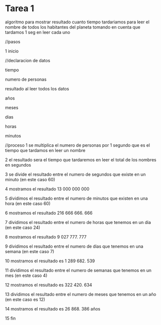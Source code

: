 # Tarea 1

algoritmo para mostrar resultado cuanto tiempo tardariamos para leer el nombre de todos los habitantes del planeta tomando en cuenta que tardamos 1 seg en leer cada uno 

//pasos

1 inicio

//declaracion de datos

tiempo

numero de personas

resultado al leer todos los datos

años

meses

dias 

horas

minutos


//proceso
1 se multiplica el numero de personas por 1 segundo que es el tiempo que tardamos en leer un nombre

2 el resultado sera el tiempo que tardaremos en leer el total de los nombres en segundos

3 se divide el resultado entre el numero de segundos que existe en un minuto (en este caso 60)

4 mostramos el resultado 13 000 000 000

5 dividimos el resultado entre el numero de minutos que existen en una hora (en este caso 60)

6 mostramos el resultado 216 666 666. 666

7 dividimos el resultado entre el numero de horas que tenemos en un dia (en este caso 24)

8 mostramos el resultado 9 027 777. 777

9 dividimos el resultado entre el numero de dias que tenemos en una semana (en este caso 7)

10 mostramos el resultado es 1 289 682. 539

11 dividimos el resultado entre el numero de semanas que tenemos en un mes (en este caso 4)

12 mostramos el resultado es 322 420. 634

13 dividimos el resultado entre el numero de meses que tenemos en un año (en este caso es 12)

14 mostramos el resultado es  26 868. 386 años

15 fin

